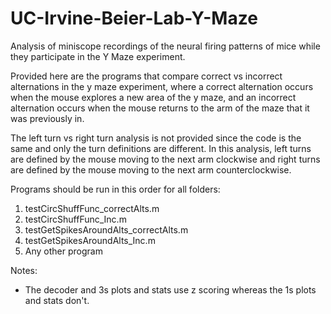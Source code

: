 # UC-Irvine-Beier-Lab-Y-Maze
Analysis of miniscope recordings of the neural firing patterns of mice while they participate in the Y Maze experiment.

Provided here are the programs that compare correct vs incorrect alternations in the y maze experiment, where a correct alternation occurs when the mouse explores a new area of the y maze, and an incorrect alternation occurs when the mouse returns to the arm of the maze that it was previously in. 

The left turn vs right turn analysis is not provided since the code is the same and only the turn definitions are different. In this analysis, left turns are defined by the mouse moving to the next arm clockwise and right turns are defined by the mouse moving to the next arm counterclockwise.

Programs should be run in this order for all folders:

1. testCircShuffFunc_correctAlts.m
2. testCircShuffFunc_Inc.m
3. testGetSpikesAroundAlts_correctAlts.m
4. testGetSpikesAroundAlts_Inc.m
5. Any other program

Notes:

- The decoder and 3s plots and stats use z scoring whereas the 1s plots and stats don't.
